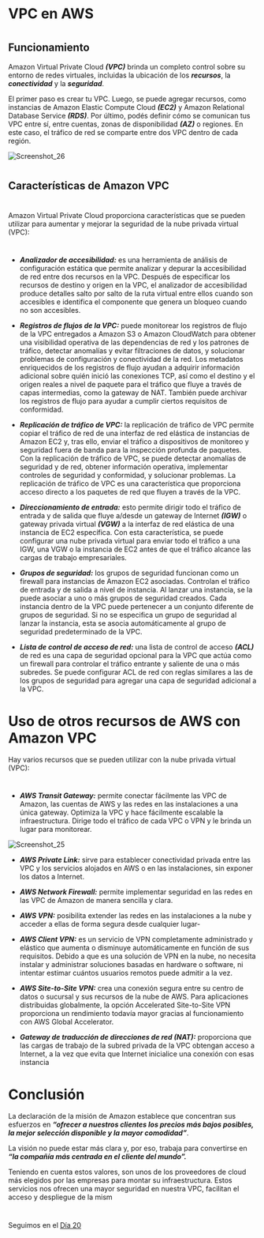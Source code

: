 



# VPC en AWS
#


## Funcionamiento

Amazon Virtual Private Cloud ***(VPC)*** brinda un completo control sobre su entorno de redes virtuales, incluidas la ubicación de los ***recursos***, la ***conectividad*** y la ***seguridad***. 

El primer paso es crear tu VPC. Luego, se puede agregar recursos, como instancias de Amazon Elastic Compute Cloud ***(EC2)*** y Amazon Relational Database Service ***(RDS)***. Por último, podés definir cómo se comunican tus VPC entre sí, entre cuentas, zonas de disponibilidad ***(AZ)*** o regiones. En este caso, el tráfico de red se comparte entre dos VPC dentro de cada región.


![Screenshot_26](https://user-images.githubusercontent.com/96561825/173211999-1eec1691-54a4-487c-a147-8af9ba72f20a.png)



#
#

## Características de Amazon VPC
#
Amazon Virtual Private Cloud proporciona características que se pueden utilizar para aumentar y mejorar la seguridad de la nube privada virtual (VPC):
#

- ***Analizador de accesibilidad:*** es una herramienta de análisis de configuración estática que permite analizar y depurar la accesibilidad de red entre dos recursos en la VPC. Después de especificar los recursos de destino y origen en la VPC, el analizador de accesibilidad produce detalles salto por salto de la ruta virtual entre ellos cuando son accesibles e identifica el componente que genera un bloqueo cuando no son accesibles.

- ***Registros de flujos de la VPC:*** puede monitorear los registros de flujo de la VPC entregados a Amazon S3 o Amazon CloudWatch para obtener una visibilidad operativa de las dependencias de red y los patrones de tráfico, detectar anomalías y evitar filtraciones de datos, y solucionar problemas de configuración y conectividad de la red. Los metadatos enriquecidos de los registros de flujo ayudan a adquirir información adicional sobre quién inició las conexiones TCP, así como el destino y el origen reales a nivel de paquete para el tráfico que fluye a través de capas intermedias, como la gateway de NAT. También puede archivar los registros de flujo para ayudar a cumplir ciertos requisitos de conformidad. 


- ***Replicación de tráfico de VPC:*** la replicación de tráfico de VPC permite copiar el tráfico de red de una interfaz de red elástica de instancias de Amazon EC2 y, tras ello, enviar el tráfico a dispositivos de monitoreo y seguridad fuera de banda para la inspección profunda de paquetes. Con la replicación de tráfico de VPC, se puede detectar anomalías de seguridad y de red, obtener información operativa, implementar controles de seguridad y conformidad, y solucionar problemas. La replicación de tráfico de VPC es una característica que proporciona acceso directo a los paquetes de red que fluyen a través de la VPC. 

- ***Direccionamiento de entrada:*** esto permite dirigir todo el tráfico de entrada y de salida que fluye a/desde un gateway de Internet ***(IGW)*** o gateway privada virtual ***(VGW)*** a la interfaz de red elástica de una instancia de EC2 específica. Con esta característica, se puede configurar una nube privada virtual para enviar todo el tráfico a una IGW, una VGW o la instancia de EC2 antes de que el tráfico alcance las cargas de trabajo empresariales.

- ***Grupos de seguridad:*** los grupos de seguridad funcionan como un firewall para instancias de Amazon EC2 asociadas. Controlan el tráfico de entrada y de salida a nivel de instancia. Al lanzar una instancia, se la puede asociar a uno o más grupos de seguridad creados. Cada instancia dentro de la VPC puede pertenecer a un conjunto diferente de grupos de seguridad. Si no se especifica un grupo de seguridad al lanzar la instancia, esta se asocia automáticamente al grupo de seguridad predeterminado de la VPC.

- ***Lista de control de acceso de red:***  una lista de control de acceso ***(ACL)*** de red es una capa de seguridad opcional para la VPC que actúa como un firewall para controlar el tráfico entrante y saliente de una o más subredes. Se puede configurar ACL de red con reglas similares a las de los grupos de seguridad para agregar una capa de seguridad adicional a la VPC.



#
#
# Uso de otros recursos de AWS con Amazon VPC



Hay varios recursos que se pueden utilizar con la nube privada virtual (VPC):
#

- ***AWS Transit Gateway:*** permite conectar fácilmente las VPC de Amazon, las cuentas de AWS y las redes en las instalaciones a una única gateway. Optimiza la VPC y hace fácilmente escalable la infraestructura. Dirige todo el tráfico de cada VPC o VPN y le brinda un lugar para monitorear.

![Screenshot_25](https://user-images.githubusercontent.com/96561825/173211962-7f3aa28c-57c5-4c97-80ea-da4305e33217.png)



- ***AWS Private Link:*** sirve para establecer conectividad privada entre las VPC y los servicios alojados en AWS o en las instalaciones, sin exponer los datos a Internet.

- ***AWS Network Firewall:*** permite implementar seguridad en las redes en las VPC de Amazon de manera sencilla y clara.

- ***AWS VPN:*** posibilita extender las redes en las instalaciones a la nube y acceder a ellas de forma segura desde cualquier lugar-

- ***AWS Client VPN:*** es un servicio de VPN completamente administrado y elástico que aumenta o disminuye automáticamente en función de sus requisitos. Debido a que es una solución de VPN en la nube, no necesita instalar y administrar soluciones basadas en hardware o software, ni intentar estimar cuántos usuarios remotos puede admitir a la vez.

- ***AWS Site-to-Site VPN:*** crea una conexión segura entre su centro de datos o sucursal y sus recursos de la nube de AWS. Para aplicaciones distribuidas globalmente, la opción Accelerated Site-to-Site VPN proporciona un rendimiento todavía mayor gracias al funcionamiento con AWS Global Accelerator.

- ***Gateway de traducción de direcciones de red (NAT):*** proporciona que las cargas de trabajo de la subred privada de la VPC obtengan acceso a Internet, a la vez que evita que Internet inicialice una conexión con esas instancia


#
#

# Conclusión 

La declaración de la misión de Amazon establece que concentran sus esfuerzos en ***“ofrecer a nuestros clientes los precios más bajos posibles, la mejor selección disponible y la mayor comodidad”***.

La visión no puede estar más clara y, por eso, trabaja para convertirse en ***“la compañía más centrada en el cliente del mundo”.***

Teniendo en cuenta estos valores, son unos de los proveedores de cloud más elegidos por las empresas para montar su infraestructura. Estos servicios nos ofrecen una mayor seguridad en nuestra VPC, facilitan el acceso y despliegue de la mism



#
#
#
#
#
Seguimos en el [Día 20](day20.md)
